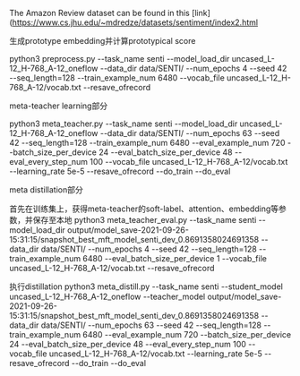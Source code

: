 The Amazon Review dataset can be found in this [link](https://www.cs.jhu.edu/~mdredze/datasets/sentiment/index2.html

生成prototype embedding并计算prototypical score

python3 preprocess.py --task_name senti --model_load_dir uncased_L-12_H-768_A-12_oneflow --data_dir data/SENTI/ --num_epochs 4 --seed 42 --seq_length=128 --train_example_num 6480 --vocab_file uncased_L-12_H-768_A-12/vocab.txt --resave_ofrecord

meta-teacher learning部分

python3 meta_teacher.py --task_name senti --model_load_dir uncased_L-12_H-768_A-12_oneflow --data_dir data/SENTI/ --num_epochs 63 --seed 42 --seq_length=128 --train_example_num 6480 --eval_example_num 720 --batch_size_per_device 24 --eval_batch_size_per_device 48 --eval_every_step_num 100 --vocab_file uncased_L-12_H-768_A-12/vocab.txt --learning_rate 5e-5 --resave_ofrecord --do_train --do_eval

meta distillation部分

首先在训练集上，获得meta-teacher的soft-label、attention、embedding等参数，并保存至本地
python3 meta_teacher_eval.py --task_name senti --model_load_dir output/model_save-2021-09-26-15:31:15/snapshot_best_mft_model_senti_dev_0.8691358024691358 --data_dir data/SENTI/ --num_epochs 4 --seed 42 --seq_length=128 --train_example_num 6480 --eval_batch_size_per_device 1 --vocab_file uncased_L-12_H-768_A-12/vocab.txt --resave_ofrecord


执行distillation
python3 meta_distill.py --task_name senti --student_model uncased_L-12_H-768_A-12_oneflow --teacher_model output/model_save-2021-09-26-15:31:15/snapshot_best_mft_model_senti_dev_0.8691358024691358 --data_dir data/SENTI/ --num_epochs 63 --seed 42 --seq_length=128 --train_example_num 6480 --eval_example_num 720 --batch_size_per_device 24 --eval_batch_size_per_device 48 --eval_every_step_num 100 --vocab_file uncased_L-12_H-768_A-12/vocab.txt --learning_rate 5e-5 --resave_ofrecord --do_train --do_eval
